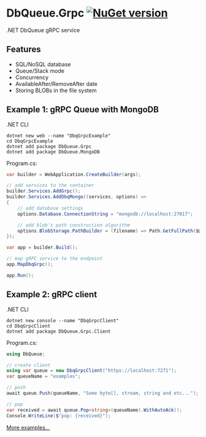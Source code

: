 # DbQueue.Grpc [![NuGet version](https://badge.fury.io/nu/DbQueue.Grpc.svg)](http://badge.fury.io/nu/DbQueue.Grpc)
.NET DbQueue gRPC service


## Features
* SQL/NoSQL database
* Queue/Stack mode
* Concurrency
* AvailableAfter/RemoveAfter date
* Storing BLOBs in the file system


## Example 1: gRPC Queue with MongoDB
.NET CLI
```
dotnet new web --name "DbqGrpcExample"
cd DbqGrpcExample
dotnet add package DbQueue.Grpc
dotnet add package DbQueue.MongoDB
```

Program.cs:
```C#
var builder = WebApplication.CreateBuilder(args);

// add services to the container
builder.Services.AddGrpc();
builder.Services.AddDbqMongo((services, options) =>
{
    // add database settings 
    options.Database.ConnectionString = "mongodb://localhost:27017";

    // add blob's path construction algorithm 
    options.BlobStorage.PathBuilder = (filename) => Path.GetFullPath($@"_blob\{DateTime.Now:yyyy\\MM\\dd}\{filename}");
});

var app = builder.Build();

// map gRPC service to the endpoint
app.MapDbqGrpc();

app.Run();
```

## Example 2: gRPC client
.NET CLI
```
dotnet new console --name "DbqGrpcClient"
cd DbqGrpcClient
dotnet add package DbQueue.Grpc.Client
```

Program.cs:
```C#
using DbQueue;

// create client
using var queue = new DbqGrpcClient("https://localhost:7271");
var queueName = "examples";

// push
await queue.Push(queueName, "Some byte[], stream, string and etc...");

// pop
var received = await queue.Pop<string>(queueName).WithAutoAck();
Console.WriteLine($"pop: {received}");
```

[More examples...](https://github.com/mustaddon/DbQueue/tree/main/Examples/)
